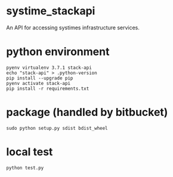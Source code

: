 # systime_stackapi

An API for accessing systimes infrastructure services.

# python environment

    pyenv virtualenv 3.7.1 stack-api
    echo "stack-api" > .python-version
    pip install --upgrade pip
    pyenv activate stack-api
    pip install -r requirements.txt

# package (handled by bitbucket)

    sudo python setup.py sdist bdist_wheel

# local test

    python test.py